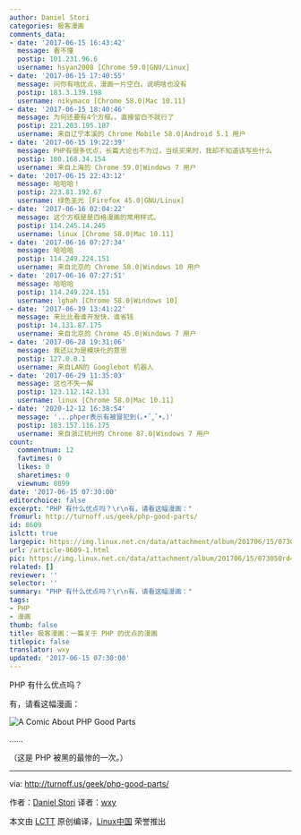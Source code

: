 ```yaml
---
author: Daniel Stori
categories: 极客漫画
comments_data:
- date: '2017-06-15 16:43:42'
  message: 看不懂
  postip: 101.231.96.6
  username: hsyan2008 [Chrome 59.0|GNU/Linux]
- date: '2017-06-15 17:40:55'
  message: 问你有啥优点，漫画一片空白，说明啥也没有
  postip: 183.3.139.198
  username: nikymaco [Chrome 58.0|Mac 10.11]
- date: '2017-06-15 18:40:46'
  message: 为何还要有4个方框。。直接留白不就行了
  postip: 221.203.195.187
  username: 来自辽宁本溪的 Chrome Mobile 58.0|Android 5.1 用户
- date: '2017-06-15 19:22:39'
  message: PHP有很多优点，长篇大论也不为过，当纸买来时，我却不知道该写些什么
  postip: 180.168.34.154
  username: 来自上海的 Chrome 59.0|Windows 7 用户
- date: '2017-06-15 22:43:12'
  message: 哈哈哈！
  postip: 223.81.192.67
  username: 绿色圣光 [Firefox 45.0|GNU/Linux]
- date: '2017-06-16 02:04:22'
  message: 这个方框是是四格漫画的常用样式。
  postip: 114.245.14.245
  username: linux [Chrome 58.0|Mac 10.11]
- date: '2017-06-16 07:27:34'
  message: 哈哈哈
  postip: 114.249.224.151
  username: 来自北京的 Chrome 58.0|Windows 10 用户
- date: '2017-06-16 07:27:51'
  message: 哈哈哈
  postip: 114.249.224.151
  username: lghah [Chrome 58.0|Windows 10]
- date: '2017-06-19 13:41:22'
  message: 来比比看谁开发快，谁省钱
  postip: 14.131.87.175
  username: 来自北京的 Chrome 45.0|Windows 7 用户
- date: '2017-06-28 19:31:06'
  message: 我还以为是模块化的意思
  postip: 127.0.0.1
  username: 来自LAN的 Googlebot 机器人
- date: '2017-06-29 11:35:03'
  message: 这也不失一解
  postip: 123.112.142.131
  username: linux [Chrome 58.0|Mac 10.11]
- date: '2020-12-12 16:38:54'
  message: '...phper表示有被冒犯到(｡•ˇ‸ˇ•｡)'
  postip: 183.157.116.175
  username: 来自浙江杭州的 Chrome 87.0|Windows 7 用户
count:
  commentnum: 12
  favtimes: 0
  likes: 0
  sharetimes: 0
  viewnum: 8899
date: '2017-06-15 07:30:00'
editorchoice: false
excerpt: "PHP 有什么优点吗？\r\n有，请看这幅漫画："
fromurl: http://turnoff.us/geek/php-good-parts/
id: 8609
islctt: true
largepic: https://img.linux.net.cn/data/attachment/album/201706/15/073050rd4ydtdtp5ncsy4i.png.large.jpg
url: /article-8609-1.html
pic: https://img.linux.net.cn/data/attachment/album/201706/15/073050rd4ydtdtp5ncsy4i.png.thumb.jpg
related: []
reviewer: ''
selector: ''
summary: "PHP 有什么优点吗？\r\n有，请看这幅漫画："
tags:
- PHP
- 漫画
thumb: false
title: 极客漫画：一篇关于 PHP 的优点的漫画
titlepic: false
translator: wxy
updated: '2017-06-15 07:30:00'
---
```


PHP 有什么优点吗？


有，请看这幅漫画：


![A Comic About PHP Good Parts](https://img.linux.net.cn/data/attachment/album/201706/15/073050rd4ydtdtp5ncsy4i.png)


……


（这是 PHP 被黑的最惨的一次。）




---


via: <http://turnoff.us/geek/php-good-parts/>


作者：[Daniel Stori](http://turnoff.us/about/) 译者：[wxy](https://github.com/wxy)


本文由 [LCTT](https://github.com/LCTT/TranslateProject) 原创编译，[Linux中国](https://linux.cn/) 荣誉推出